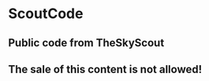 # ScoutCode
Public code from TheSkyScout
------------------------------------------
The sale of this content is not allowed!
------------------------------------------
